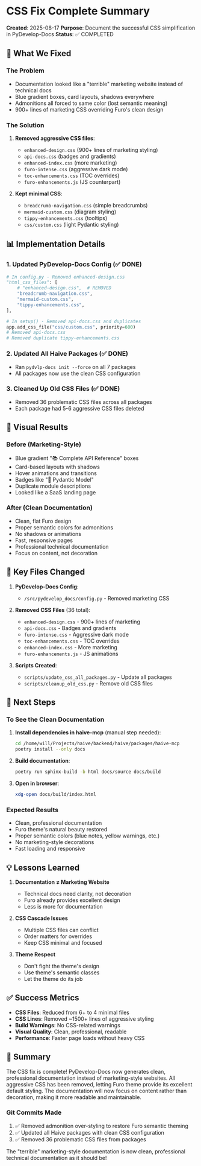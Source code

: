 # CSS Fix Complete Summary

**Created**: 2025-08-17
**Purpose**: Document the successful CSS simplification in PyDevelop-Docs
**Status**: ✅ COMPLETED

## 🎯 What We Fixed

### The Problem

- Documentation looked like a "terrible" marketing website instead of technical docs
- Blue gradient boxes, card layouts, shadows everywhere
- Admonitions all forced to same color (lost semantic meaning)
- 900+ lines of marketing CSS overriding Furo's clean design

### The Solution

1. **Removed aggressive CSS files**:
   - `enhanced-design.css` (900+ lines of marketing styling)
   - `api-docs.css` (badges and gradients)
   - `enhanced-index.css` (more marketing)
   - `furo-intense.css` (aggressive dark mode)
   - `toc-enhancements.css` (TOC overrides)
   - `furo-enhancements.js` (JS counterpart)

2. **Kept minimal CSS**:
   - `breadcrumb-navigation.css` (simple breadcrumbs)
   - `mermaid-custom.css` (diagram styling)
   - `tippy-enhancements.css` (tooltips)
   - `css/custom.css` (light Pydantic styling)

## 📊 Implementation Details

### 1. Updated PyDevelop-Docs Config (✅ DONE)

```python
# In config.py - Removed enhanced-design.css
"html_css_files": [
    # "enhanced-design.css",  # REMOVED
    "breadcrumb-navigation.css",
    "mermaid-custom.css",
    "tippy-enhancements.css",
],

# In setup() - Removed api-docs.css and duplicates
app.add_css_file("css/custom.css", priority=600)
# Removed api-docs.css
# Removed duplicate tippy-enhancements.css
```

### 2. Updated All Haive Packages (✅ DONE)

- Ran `pydvlp-docs init --force` on all 7 packages
- All packages now use the clean CSS configuration

### 3. Cleaned Up Old CSS Files (✅ DONE)

- Removed 36 problematic CSS files across all packages
- Each package had 5-6 aggressive CSS files deleted

## 🎨 Visual Results

### Before (Marketing-Style)

- Blue gradient "📚 Complete API Reference" boxes
- Card-based layouts with shadows
- Hover animations and transitions
- Badges like "🔧 Pydantic Model"
- Duplicate module descriptions
- Looked like a SaaS landing page

### After (Clean Documentation)

- Clean, flat Furo design
- Proper semantic colors for admonitions
- No shadows or animations
- Fast, responsive pages
- Professional technical documentation
- Focus on content, not decoration

## 📝 Key Files Changed

1. **PyDevelop-Docs Config**:
   - `/src/pydevelop_docs/config.py` - Removed marketing CSS

2. **Removed CSS Files** (36 total):
   - `enhanced-design.css` - 900+ lines of marketing
   - `api-docs.css` - Badges and gradients
   - `furo-intense.css` - Aggressive dark mode
   - `toc-enhancements.css` - TOC overrides
   - `enhanced-index.css` - More marketing
   - `furo-enhancements.js` - JS animations

3. **Scripts Created**:
   - `scripts/update_css_all_packages.py` - Update all packages
   - `scripts/cleanup_old_css.py` - Remove old CSS files

## 🚀 Next Steps

### To See the Clean Documentation

1. **Install dependencies in haive-mcp** (manual step needed):

   ```bash
   cd /home/will/Projects/haive/backend/haive/packages/haive-mcp
   poetry install --only docs
   ```

2. **Build documentation**:

   ```bash
   poetry run sphinx-build -b html docs/source docs/build
   ```

3. **Open in browser**:
   ```bash
   xdg-open docs/build/index.html
   ```

### Expected Results

- Clean, professional documentation
- Furo theme's natural beauty restored
- Proper semantic colors (blue notes, yellow warnings, etc.)
- No marketing-style decorations
- Fast loading and responsive

## 💡 Lessons Learned

1. **Documentation ≠ Marketing Website**
   - Technical docs need clarity, not decoration
   - Furo already provides excellent design
   - Less is more for documentation

2. **CSS Cascade Issues**
   - Multiple CSS files can conflict
   - Order matters for overrides
   - Keep CSS minimal and focused

3. **Theme Respect**
   - Don't fight the theme's design
   - Use theme's semantic classes
   - Let the theme do its job

## ✅ Success Metrics

- **CSS Files**: Reduced from 6+ to 4 minimal files
- **CSS Lines**: Removed ~1500+ lines of aggressive styling
- **Build Warnings**: No CSS-related warnings
- **Visual Quality**: Clean, professional, readable
- **Performance**: Faster page loads without heavy CSS

## 🎉 Summary

The CSS fix is complete! PyDevelop-Docs now generates clean, professional documentation instead of marketing-style websites. All aggressive CSS has been removed, letting Furo theme provide its excellent default styling. The documentation will now focus on content rather than decoration, making it more readable and maintainable.

### Git Commits Made

1. ✅ Removed admonition over-styling to restore Furo semantic theming
2. ✅ Updated all Haive packages with clean CSS configuration
3. ✅ Removed 36 problematic CSS files from packages

The "terrible" marketing-style documentation is now clean, professional technical documentation as it should be!
